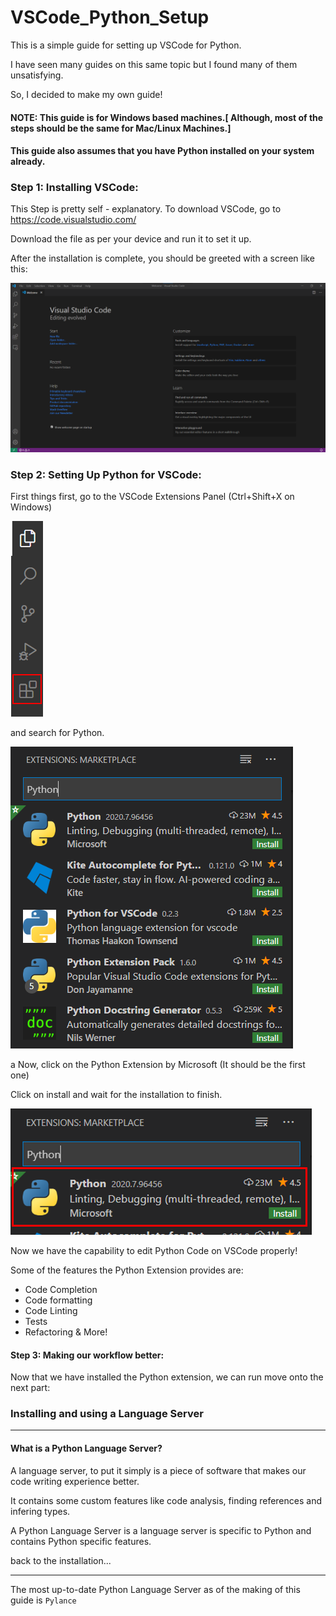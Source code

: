 # VSCode_Python_Setup

This is a simple guide for setting up VSCode for Python.

I have seen many guides on this same topic but I found many of them unsatisfying.

So, I decided to make my own guide!

#### NOTE: This guide is for Windows based machines.[ Although, most of the steps should be the same for Mac/Linux Machines.]

#### This guide also assumes that you have Python installed on your system already.

### Step 1: Installing VSCode:

This Step is pretty self - explanatory. To download VSCode, go to https://code.visualstudio.com/

Download the file as per your device and run it to set it up.

After the installation is complete, you should be greeted with a screen like this:

![Image 1](demo/img_1.png)


### Step 2: Setting Up Python for VSCode:

First things first, go to the VSCode Extensions Panel (Ctrl+Shift+X on Windows)

![Image 2](demo/img_2.png)

and search for Python.

![Image 3](demo/img_3.png)

a
Now, click on the Python Extension by Microsoft (It should be the first one)

Click on install and wait for the installation to finish.

![Image 4](demo/img_4.png)

Now we have the capability to edit Python Code on VSCode properly!

Some of the features the Python Extension provides are:
- Code Completion
- Code formatting
- Code Linting
- Tests
- Refactoring & More!

#### Step 3: Making our workflow better:

Now that we have installed the Python extension, we can run move onto the next part: 
### Installing and using a Language Server

----

#### What is a Python Language Server?

A language server, to put it simply is a piece of software that makes our code writing experience better.

It contains some custom features like code analysis, finding references and infering types.

A Python Language Server is a language server is specific to Python and contains Python specific features.

back to the installation...

----

The most up-to-date Python Language Server as of the making of this guide is  ```Pylance```


